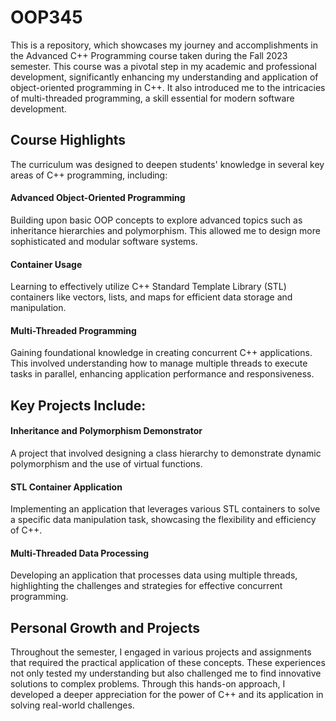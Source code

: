 # OOP345
This is a repository, which showcases my journey and accomplishments in the Advanced C++ Programming course taken during the Fall 2023 semester. 
This course was a pivotal step in my academic and professional development, significantly enhancing my understanding and application of object-oriented programming in C++. 
It also introduced me to the intricacies of multi-threaded programming, a skill essential for modern software development.

## Course Highlights
The curriculum was designed to deepen students' knowledge in several key areas of C++ programming, including:

#### Advanced Object-Oriented Programming
Building upon basic OOP concepts to explore advanced topics such as inheritance hierarchies and polymorphism. This allowed me to design more sophisticated and modular software systems.

#### Container Usage
Learning to effectively utilize C++ Standard Template Library (STL) containers like vectors, lists, and maps for efficient data storage and manipulation.

#### Multi-Threaded Programming
Gaining foundational knowledge in creating concurrent C++ applications. This involved understanding how to manage multiple threads to execute tasks in parallel, enhancing application performance and responsiveness.

## Key Projects Include:
#### Inheritance and Polymorphism Demonstrator
A project that involved designing a class hierarchy to demonstrate dynamic polymorphism and the use of virtual functions.

#### STL Container Application
Implementing an application that leverages various STL containers to solve a specific data manipulation task, showcasing the flexibility and efficiency of C++.

#### Multi-Threaded Data Processing
Developing an application that processes data using multiple threads, highlighting the challenges and strategies for effective concurrent programming.

## Personal Growth and Projects
Throughout the semester, I engaged in various projects and assignments that required the practical application of these concepts. 
These experiences not only tested my understanding but also challenged me to find innovative solutions to complex problems.
Through this hands-on approach, I developed a deeper appreciation for the power of C++ and its application in solving real-world challenges.

